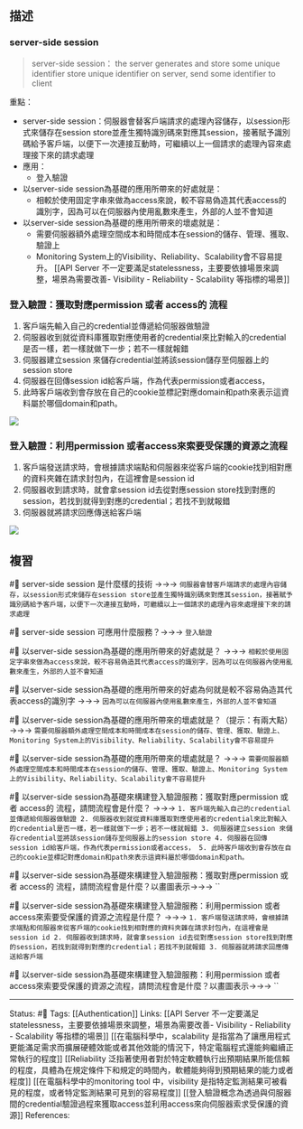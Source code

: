 ## 描述



### server-side session

> server-side session： the server generates and store some unique identifier
> store unique identifier on server, send some identifier to client


重點：
- server-side session：伺服器會替客戶端請求的處理內容儲存，以session形式來儲存在session store並產生獨特識別碼來對應其session，接著賦予識別碼給予客戶端，以便下一次連接互動時，可繼續以上一個請求的處理內容來處理接下來的請求處理
- 應用：
	- 登入驗證
-  以server-side session為基礎的應用所帶來的好處就是：
	- 相較於使用固定字串來做為access來說，較不容易偽造其代表access的識別字，因為可以在伺服器內使用亂數來產生，外部的人並不會知道
- 以server-side session為基礎的應用所帶來的壞處就是：
	- 需要伺服器額外處理空間成本和時間成本在session的儲存、管理、獲取、驗證上
	- Monitoring System上的Visibility、Reliability、Scalability會不容易提升。
[[API Server 不一定要滿足statelessness，主要要依據場景來調整，場景為需要改善- Visibility - Reliability  - Scalability 等指標的場景]]


### 登入驗證：獲取對應permission 或者 access的 流程

1. 客戶端先輸入自己的credential並傳遞給伺服器做驗證
2. 伺服器收到就從資料庫獲取對應使用者的credential來比對輸入的credential是否一樣，若一樣就做下一步；若不一樣就報錯
3. 伺服器建立session 來儲存credential並將該session儲存至伺服器上的session store
4. 伺服器在回傳session id給客戶端，作為代表permission或者access，
5. 此時客戶端收到會存放在自己的cookie並標記對應domain和path來表示這資料屬於哪個domain和path。

![](https://res.cloudinary.com/dqfxgtyoi/image/upload/v1672251336/blog/authentication/server-side-authentication-session-generate_wmtpwy.png)



### 登入驗證：利用permission 或者access來索要受保護的資源之流程

1. 客戶端發送請求時，會根據請求端點和伺服器來從客戶端的cookie找到相對應的資料夾雜在請求封包內，在這裡會是session id
2. 伺服器收到請求時，就會拿session id去從對應session store找到對應的session，若找到就得到對應的credential；若找不到就報錯
3. 伺服器就將請求回應傳送給客戶端

![](https://res.cloudinary.com/dqfxgtyoi/image/upload/v1672251336/blog/authentication/server-side-authentication-session-compare_g9vnft.png)



## 複習

#🧠 server-side session 是什麼樣的技術 ->->-> `伺服器會替客戶端請求的處理內容儲存，以session形式來儲存在session store並產生獨特識別碼來對應其session，接著賦予識別碼給予客戶端，以便下一次連接互動時，可繼續以上一個請求的處理內容來處理接下來的請求處理`
<!--SR:!2023-01-01,3,250-->

#🧠  server-side session 可應用什麼服務？->->-> `登入驗證`
<!--SR:!2023-01-01,3,250-->

#🧠 以server-side session為基礎的應用所帶來的好處就是？ ->->-> `相較於使用固定字串來做為access來說，較不容易偽造其代表access的識別字，因為可以在伺服器內使用亂數來產生，外部的人並不會知道`
<!--SR:!2023-01-11,10,250-->

#🧠 以server-side session為基礎的應用所帶來的好處為何就是較不容易偽造其代表access的識別字 ->->-> `因為可以在伺服器內使用亂數來產生，外部的人並不會知道`
<!--SR:!2023-01-01,3,250-->

#🧠 以server-side session為基礎的應用所帶來的壞處就是？（提示：有兩大點） ->->-> `需要伺服器額外處理空間成本和時間成本在session的儲存、管理、獲取、驗證上、Monitoring System上的Visibility、Reliability、Scalability會不容易提升`
<!--SR:!2023-01-11,10,250-->

#🧠 以server-side session為基礎的應用所帶來的壞處就是？ ->->-> `需要伺服器額外處理空間成本和時間成本在session的儲存、管理、獲取、驗證上、Monitoring System上的Visibility、Reliability、Scalability會不容易提升`
<!--SR:!2023-01-10,9,250-->


#🧠 以server-side session為基礎來構建登入驗證服務：獲取對應permission 或者 access的 流程，請問流程會是什麼？ ->->-> `1. 客戶端先輸入自己的credential並傳遞給伺服器做驗證 2. 伺服器收到就從資料庫獲取對應使用者的credential來比對輸入的credential是否一樣，若一樣就做下一步；若不一樣就報錯 3. 伺服器建立session 來儲存credential並將該session儲存至伺服器上的session store 4. 伺服器在回傳session id給客戶端，作為代表permission或者access， 5. 此時客戶端收到會存放在自己的cookie並標記對應domain和path來表示這資料屬於哪個domain和path。`
<!--SR:!2023-01-08,7,250-->

#🧠 以server-side session為基礎來構建登入驗證服務：獲取對應permission 或者 access的 流程，請問流程會是什麼？以畫圖表示->->-> ``
<!--SR:!2023-01-01,3,250-->


#🧠 以server-side session為基礎來構建登入驗證服務：利用permission 或者access來索要受保護的資源之流程是什麼？ ->->-> `1. 客戶端發送請求時，會根據請求端點和伺服器來從客戶端的cookie找到相對應的資料夾雜在請求封包內，在這裡會是session id 2. 伺服器收到請求時，就會拿session id去從對應session store找到對應的session，若找到就得到對應的credential；若找不到就報錯 3. 伺服器就將請求回應傳送給客戶端`
<!--SR:!2023-01-08,7,250-->
#🧠 以server-side session為基礎來構建登入驗證服務：利用permission 或者access來索要受保護的資源之流程，請問流程會是什麼？以畫圖表示->->-> ``
<!--SR:!2023-01-01,3,250-->



---
Status: #🌱 
Tags:
[[Authentication]]
Links:
[[API Server 不一定要滿足statelessness，主要要依據場景來調整，場景為需要改善- Visibility - Reliability  - Scalability 等指標的場景]]
[[在電腦科學中，scalability 是指當為了讓應用程式更能滿足需求而擴展硬體效能或者其他效能的情況下，特定電腦程式還能夠繼續正常執行的程度]]
[[Reliability 泛指著使用者對於特定軟體執行出預期結果所能信賴的程度，具體為在規定條件下和規定的時間內，軟體能夠得到預期結果的能力或者程度]]
[[在電腦科學中的monitoring tool 中，visibility 是指特定監測結果可被看見的程度，或者特定監測結果可見到的容易程度]]
[[登入驗證概念為透過與伺服器間的credential驗證過程來獲取access並利用access來向伺服器索求受保護的資源]]
References: